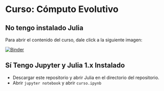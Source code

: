 # Curso: Cómputo Evolutivo

## No tengo instalado Julia
Para abrir el contenido del curso, dale click a la siguiente imagen:

[![Binder](https://mybinder.org/badge_logo.svg)](https://mybinder.org/v2/gh/jmejia8/julia-python/master)


## Sí Tengo Jupyter y Julia 1.x Instalado

- Descargar este repositorio y abrir Julia en el directorio del repositorio. 
- Abrir `jupyter notebook`  y abrir `curso.ipynb` 